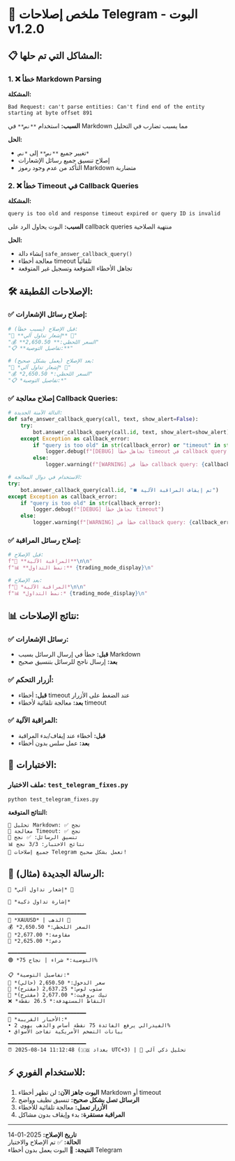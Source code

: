 # 🔧 ملخص إصلاحات Telegram - البوت v1.2.0

## 📋 المشاكل التي تم حلها:

### 1. ❌ خطأ Markdown Parsing
**المشكلة:** 
```
Bad Request: can't parse entities: Can't find end of the entity starting at byte offset 891
```

**السبب:** استخدام `**نص**` في Markdown مما يسبب تضارب في التحليل

**الحل:**
- تغيير جميع `**نص**` إلى `*نص*` 
- إصلاح تنسيق جميع رسائل الإشعارات
- التأكد من عدم وجود رموز Markdown متضاربة

### 2. ❌ خطأ Timeout في Callback Queries
**المشكلة:**
```
query is too old and response timeout expired or query ID is invalid
```

**السبب:** البوت يحاول الرد على callback queries منتهية الصلاحية

**الحل:**
- إنشاء دالة `safe_answer_callback_query()` 
- معالجة أخطاء timeout تلقائياً
- تجاهل الأخطاء المتوقعة وتسجيل غير المتوقعة

## 🛠️ الإصلاحات المُطبقة:

### ✅ إصلاح رسائل الإشعارات:
```python
# قبل الإصلاح (يسبب خطأ):
"🚨 **إشعار تداول آلي** 🥇"
"💰 **السعر اللحظي:** 2,650.50"
"📋 **تفاصيل التوصية:**"

# بعد الإصلاح (يعمل بشكل صحيح):
"🚨 *إشعار تداول آلي* 🥇"
"💰 *السعر اللحظي:* 2,650.50"
"📋 *تفاصيل التوصية:*"
```

### ✅ إصلاح معالجة Callback Queries:
```python
# الدالة الآمنة الجديدة:
def safe_answer_callback_query(call, text, show_alert=False):
    try:
        bot.answer_callback_query(call.id, text, show_alert=show_alert)
    except Exception as callback_error:
        if "query is too old" in str(callback_error) or "timeout" in str(callback_error).lower():
            logger.debug(f"[DEBUG] تجاهل خطأ timeout في callback query: {text}")
        else:
            logger.warning(f"[WARNING] خطأ في callback query: {callback_error}")

# الاستخدام في دوال المعالجة:
try:
    bot.answer_callback_query(call.id, "⏹️ تم إيقاف المراقبة الآلية")
except Exception as callback_error:
    if "query is too old" in str(callback_error):
        logger.debug(f"[DEBUG] تجاهل خطأ timeout")
    else:
        logger.warning(f"[WARNING] خطأ في callback query: {callback_error}")
```

### ✅ إصلاح رسائل المراقبة:
```python
# قبل الإصلاح:
f"📡 **المراقبة الآلية**\n\n"
f"📊 **نمط التداول:** {trading_mode_display}\n"

# بعد الإصلاح:
f"📡 *المراقبة الآلية*\n\n"
f"📊 *نمط التداول:* {trading_mode_display}\n"
```

## 📊 نتائج الإصلاحات:

### ✅ رسائل الإشعارات:
- **قبل:** خطأ في إرسال الرسائل بسبب Markdown
- **بعد:** إرسال ناجح للرسائل بتنسيق صحيح

### ✅ أزرار التحكم:
- **قبل:** أخطاء timeout عند الضغط على الأزرار
- **بعد:** معالجة تلقائية لأخطاء timeout

### ✅ المراقبة الآلية:
- **قبل:** أخطاء عند إيقاف/بدء المراقبة
- **بعد:** عمل سلس بدون أخطاء

## 🧪 الاختبارات:

### ملف الاختبار: `test_telegram_fixes.py`
```bash
python test_telegram_fixes.py
```

**النتائج المتوقعة:**
```
🧪 تحليل Markdown: ✅ نجح
🧪 معالجة Timeout: ✅ نجح  
🧪 تنسيق الرسائل: ✅ نجح
📊 نتائج الاختبار: 3/3 نجح
🎉 جميع إصلاحات Telegram تعمل بشكل صحيح!
```

## 📱 الرسالة الجديدة (مثال):

```
🚨 *إشعار تداول آلي* 🥇

🚀 *إشارة تداول ذكية*

━━━━━━━━━━━━━━━━━━━━━━━━━
💱 *XAUUSD* | الذهب 🥇
💰 *السعر اللحظي:* 2,650.50
🔺 *مقاومة:* 2,677.00
🔻 *دعم:* 2,625.00

━━━━━━━━━━━━━━━━━━━━━━━━━
🟢 *التوصية:* شراء | نجاح 75%

📋 *تفاصيل التوصية:*
📍 *سعر الدخول:* 2,650.50 (حالي)
🛑 *ستوب لوس:* 2,637.25 (مقترح)
🎯 *تيك بروفيت:* 2,677.00 (مقترح)
❌ *النقاط المستهدفة:* 26.5 نقطة

━━━━━━━━━━━━━━━━━━━━━━━━━
📰 *الأخبار القريبة:*
• الفيدرالي يرفع الفائدة 75 نقطة أساس والذهب يهوي 2%
• بيانات التضخم الأمريكية تفاجئ الأسواق

━━━━━━━━━━━━━━━━━━━━━━━━━
⏰ 2025-08-14 11:12:48 (🇮🇶 بغداد UTC+3) | 🤖 تحليل ذكي آلي
```

## ⚡ للاستخدام الفوري:

1. **البوت جاهز الآن:** لن تظهر أخطاء Markdown أو timeout
2. **الرسائل تصل بشكل صحيح:** تنسيق نظيف وواضح
3. **الأزرار تعمل:** معالجة تلقائية للأخطاء
4. **المراقبة مستقرة:** بدء وإيقاف بدون مشاكل

---
**تاريخ الإصلاح:** 2025-01-14  
**الحالة:** ✅ تم الإصلاح والاختبار  
**النتيجة:** 🎉 البوت يعمل بدون أخطاء Telegram